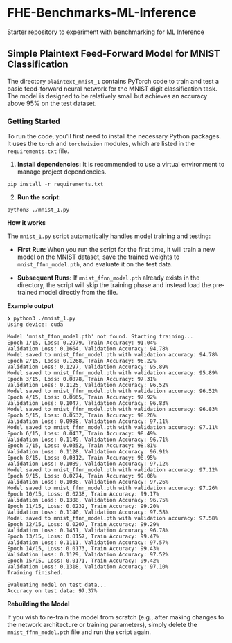 # FHE-Benchmarks-ML-Inference
Starter repository to experiment with benchmarking for ML Inference

## Simple Plaintext Feed-Forward Model for MNIST Classification

The directory `plaintext_mnist_1` contains PyTorch code to train and test a basic feed-forward neural network for the MNIST digit classification task. The model is designed to be relatively small but achieves an accuracy above 95% on the test dataset.

### Getting Started

To run the code, you'll first need to install the necessary Python packages. It uses the `torch` and `torchvision` modules, which are listed in the `requirements.txt` file.

1. **Install dependencies:** It is recommended to use a virtual environment to manage project dependencies.

```
pip install -r requirements.txt
```

2. **Run the script:**

```
python3 ./mnist_1.py
```

**How it works**

The `mnist_1.py` script automatically handles model training and testing:

* **First Run:** When you run the script for the first time, it will train a new model on the MNIST dataset, save the trained weights to `mnist_ffnn_model.pth`, and evaluate it on the test data.

* **Subsequent Runs:** If `mnist_ffnn_model.pth` already exists in the directory, the script will skip the training phase and instead load the pre-trained model directly from the file.

**Example output**

```
❯ python3 ./mnist_1.py
Using device: cuda

Model 'mnist_ffnn_model.pth' not found. Starting training...
Epoch 1/15, Loss: 0.2979, Train Accuracy: 91.04%
Validation Loss: 0.1664, Validation Accuracy: 94.78%
Model saved to mnist_ffnn_model.pth with validation accuracy: 94.78%
Epoch 2/15, Loss: 0.1268, Train Accuracy: 96.22%
Validation Loss: 0.1297, Validation Accuracy: 95.89%
Model saved to mnist_ffnn_model.pth with validation accuracy: 95.89%
Epoch 3/15, Loss: 0.0878, Train Accuracy: 97.31%
Validation Loss: 0.1125, Validation Accuracy: 96.52%
Model saved to mnist_ffnn_model.pth with validation accuracy: 96.52%
Epoch 4/15, Loss: 0.0665, Train Accuracy: 97.92%
Validation Loss: 0.1047, Validation Accuracy: 96.83%
Model saved to mnist_ffnn_model.pth with validation accuracy: 96.83%
Epoch 5/15, Loss: 0.0532, Train Accuracy: 98.26%
Validation Loss: 0.0988, Validation Accuracy: 97.11%
Model saved to mnist_ffnn_model.pth with validation accuracy: 97.11%
Epoch 6/15, Loss: 0.0437, Train Accuracy: 98.49%
Validation Loss: 0.1149, Validation Accuracy: 96.71%
Epoch 7/15, Loss: 0.0352, Train Accuracy: 98.81%
Validation Loss: 0.1128, Validation Accuracy: 96.91%
Epoch 8/15, Loss: 0.0312, Train Accuracy: 98.95%
Validation Loss: 0.1089, Validation Accuracy: 97.12%
Model saved to mnist_ffnn_model.pth with validation accuracy: 97.12%
Epoch 9/15, Loss: 0.0274, Train Accuracy: 99.06%
Validation Loss: 0.1038, Validation Accuracy: 97.26%
Model saved to mnist_ffnn_model.pth with validation accuracy: 97.26%
Epoch 10/15, Loss: 0.0238, Train Accuracy: 99.17%
Validation Loss: 0.1308, Validation Accuracy: 96.75%
Epoch 11/15, Loss: 0.0232, Train Accuracy: 99.20%
Validation Loss: 0.1140, Validation Accuracy: 97.58%
Model saved to mnist_ffnn_model.pth with validation accuracy: 97.58%
Epoch 12/15, Loss: 0.0207, Train Accuracy: 99.29%
Validation Loss: 0.1451, Validation Accuracy: 96.78%
Epoch 13/15, Loss: 0.0157, Train Accuracy: 99.47%
Validation Loss: 0.1111, Validation Accuracy: 97.57%
Epoch 14/15, Loss: 0.0173, Train Accuracy: 99.43%
Validation Loss: 0.1129, Validation Accuracy: 97.52%
Epoch 15/15, Loss: 0.0171, Train Accuracy: 99.42%
Validation Loss: 0.1318, Validation Accuracy: 97.10%
Training finished.

Evaluating model on test data...
Accuracy on test data: 97.37%
```

**Rebuilding the Model**

If you wish to re-train the model from scratch (e.g., after making changes to the network architecture or training parameters), simply delete the `mnist_ffnn_model.pth` file and run the script again.
